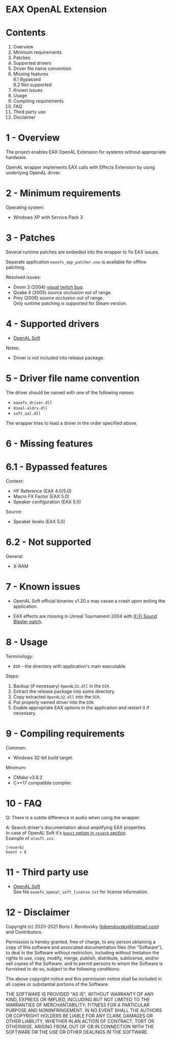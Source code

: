 EAX OpenAL Extension
====================


Contents
========

1. Overview
2. Minimum requirements
3. Patches
4. Supported drivers
5. Driver file name convention
6. Missing features  
   6.1 Bypassed  
   6.2 Not supported
7. Known issues
8. Usage
9. Compiling requirements
10. FAQ
11. Third party use
12. Disclaimer


1 - Overview
============

The project enables EAX OpenAL Extension for systems without appropriate hardware.

OpenAL wrapper implements EAX calls with Effects Extension by using underlying OpenAL driver.


2 - Minimum requirements
========================

Operating system:
- Windows XP with Service Pack 3


3 - Patches
===========

Several runtime patches are embeded into the wrapper to fix EAX issues.

Separate application `eaxefx_app_patcher.exe` is available for offline patching.

Resolved issues:
- Doom 3 (2004) [visual twitch bug](http://www.pcgamingwiki.com/wiki/Doom_3#Visual_twitch_bug_with_OpenAL.2FEAX).
- Quake 4 (2005) source occlusion out of range.
- Prey (2006) source occlusion out of range.  
  Only runtime patching is supported for Steam version.


4 - Supported drivers
=====================

- [OpenAL Soft](http://openal-soft.org)

Notes:
- Driver is not included into release package.


5 - Driver file name convention
===============================

The driver should be named with one of the following names:
- `eaxefx_driver.dll`
- `dsoal-aldrv.dll`
- `soft_oal.dll`

The wrapper tries to load a driver in the order specified above.


6 - Missing features
====================


6.1 - Bypassed features
=======================

Context:
- HF Reference (EAX 4.0/5.0)
- Macro FX Factor (EAX 5.0)
- Speaker configuration (EAX 5.0)

Source:
- Speaker levels (EAX 5.0)


6.2 - Not supported
===================

General:
- X-RAM


7 - Known issues
================

- OpenAL Soft official binaries v1.20.x may cause a crash upon exiting the application.

- EAX effects are missing in Unreal Tournament 2004 with [X-Fi Sound Blaster patch](http://www.unrealcentral.com/ut2004-v3369-x-fi-sound-blaster-patch/).


8 - Usage
=========

Terminology:
- `DIR` - the directory with application's main executable.

Steps:
1. Backup (if necessary) `OpenAL32.dll` in the `DIR`.
2. Extract the release package into some directory.
3. Copy extracted `OpenAL32.dll` into the `DIR`.
4. Put properly named driver into the `DIR`.
5. Enable appropriate EAX options in the application and restart it if necessary.


9 - Compiling requirements
==========================

Common:
- Windows 32-bit build target.

Minimum:
- CMake v3.8.2
- C++17 compatible compiler.


10 - FAQ
========

Q: There is a subtle difference in audio when using the wrapper.

A: Search driver's documentation about amplifying EAX properties.  
In case of OpenAL Soft it's [`boost` option in `reverb` section](http://github.com/kcat/openal-soft/blob/master/alsoftrc.sample).  
Example of `alsoft.ini`:
```
[reverb]
boost = 8
```


11 - Third party use
====================

* [OpenAL Soft](http://openal-soft.org/)  
  See file `eaxefx_openal_soft_license.txt` for license information.  


12 - Disclaimer
===============

Copyright (c) 2020-2021 Boris I. Bendovsky (bibendovsky@hotmail.com) and Contributors.

Permission is hereby granted, free of charge, to any person obtaining a copy
of this software and associated documentation files (the "Software"), to deal
in the Software without restriction, including without limitation the rights
to use, copy, modify, merge, publish, distribute, sublicense, and/or sell
copies of the Software, and to permit persons to whom the Software is
furnished to do so, subject to the following conditions:

The above copyright notice and this permission notice shall be included in all
copies or substantial portions of the Software.

THE SOFTWARE IS PROVIDED "AS IS", WITHOUT WARRANTY OF ANY KIND,
EXPRESS OR IMPLIED, INCLUDING BUT NOT LIMITED TO THE WARRANTIES OF
MERCHANTABILITY, FITNESS FOR A PARTICULAR PURPOSE AND NONINFRINGEMENT.
IN NO EVENT SHALL THE AUTHORS OR COPYRIGHT HOLDERS BE LIABLE FOR ANY CLAIM,
DAMAGES OR OTHER LIABILITY, WHETHER IN AN ACTION OF CONTRACT, TORT OR
OTHERWISE, ARISING FROM, OUT OF OR IN CONNECTION WITH THE SOFTWARE OR THE USE
OR OTHER DEALINGS IN THE SOFTWARE.
